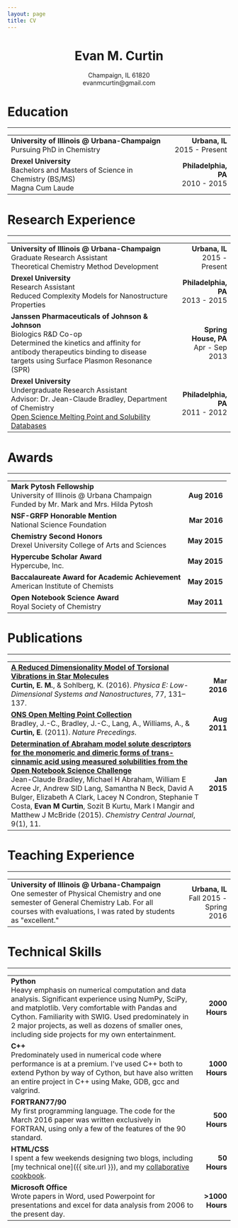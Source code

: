 ```yaml
---
layout: page
title: CV
---
```


<h1 align="center"> Evan M. Curtin </h1>

<p align="center">
  Champaign, IL 61820 <br>
  evanmcurtin@gmail.com <br>
</p>


# Education

---

|||
| :-------------------------------------------------------------------------------------- | ------------------------------------: |
| **University of Illinois @ Urbana-Champaign** <br> Pursuing PhD in Chemistry            |    **Urbana, IL** <br> 2015 - Present |
| **Drexel University** <br> Bachelors and Masters of Science in Chemistry (BS/MS) <br> Magna Cum Laude                                                                                     | **Philadelphia, PA** <br> 2010 - 2015 |

# Research Experience

---

|||
| :----------------------------------------------------------------------------- | ------------------------------------: |
| **University of Illinois @ Urbana-Champaign** <br> Graduate Research Assistant <br> Theoretical Chemistry Method Development                                                                      | **Urbana, IL** <br> 2015 - Present    |
| **Drexel University** <br> Research Assistant <br> Reduced Complexity Models for Nanostructure Properties                                                                       | **Philadelphia, PA** <br> 2013 - 2015 |
| **Janssen Pharmaceuticals of Johnson & Johnson** <br> Biologics R&D Co-op <br> Determined the kinetics and affinity for antibody therapeutics binding to disease targets using Surface Plasmon Resonance (SPR)    | **Spring House, PA** <br> Apr - Sep 2013 |
| **Drexel University** <br> Undergraduate Research Assistant <br> Advisor: Dr. Jean-Claude Bradley, Department of Chemistry <br> [Open Science Melting Point and Solubility Databases](http://usefulchem.wikispaces.com/)                                                      |  **Philadelphia, PA** <br> 2011 - 2012 |

# Awards

---

|||
| :---------------------------------------------------------------------------------------------------------------------- | -----------: |
| **Mark Pytosh Fellowship** <br> University of Illinois @ Urbana Champaign <br> Funded by Mr. Mark and Mrs. Hilda Pytosh | **Aug 2016** |
| **NSF-GRFP Honorable Mention** <br> National Science Foundation                                                         | **Mar 2016** |
| **Chemistry Second Honors** <br> Drexel University College of Arts and Sciences                                         | **May 2015** |
| **Hypercube Scholar Award** <br> Hypercube, Inc.                                                                        | **May 2015** |
| **Baccalaureate Award for Academic Achievement** <br> American Institute of Chemists                                    | **May 2015** |
| **Open Notebook Science Award** <br> Royal Society of Chemistry                                                         | **May 2011** |

# Publications

---

|||
| :-- | --: |
| [**A Reduced Dimensionality Model of Torsional Vibrations in Star Molecules**](http://dx.doi.org/10.1016/j.physe.2015.11.013) <br> **Curtin, E. M.**, & Sohlberg, K. (2016). *Physica E: Low-Dimensional Systems and Nanostructures*, 77, 131–137. |    **Mar 2016** |
| [**ONS Open Melting Point Collection**](http://dx.doi.org/10.1038/npre.2011.6229.1) <br> Bradley, J.-C., Bradley, J.-C., Lang, A., Williams, A., & **Curtin, E**. (2011). *Nature Precedings*. | **Aug 2011** |
| [**Determination of Abraham model solute descriptors for the monomeric and dimeric forms of trans-cinnamic acid using measured solubilities from the Open Notebook Science Challenge**](http://dx.doi.org/10.1186/s13065-015-0080-9) <br> Jean-Claude Bradley, Michael H Abraham, William E Acree Jr, Andrew SID Lang, Samantha N Beck, David A Bulger, Elizabeth A Clark, Lacey N Condron, Stephanie T Costa, **Evan M Curtin**, Sozit B Kurtu, Mark I Mangir and Matthew J McBride (2015). *Chemistry Central Journal*, 9(1), 11. | **Jan 2015** |

# Teaching Experience

---

|||
| :-------------------------------------------- | -------------: |
| **University of Illinois @ Urbana-Champaign** <br> One semester of Physical Chemistry and one semester of General Chemistry Lab. For all courses with evaluations, I was rated by students as "excellent." | **Urbana, IL** <br> Fall 2015 - Spring 2016 |

# Technical Skills

---

|||
| :-------------------------------------------- | -------------: |
| **Python** <br> Heavy emphasis on numerical computation and data analysis. Significant experience using NumPy, SciPy, and matplotlib. Very comfortable with Pandas and Cython. Familiarity with SWIG. Used predominately in 2 major projects, as well as dozens of smaller ones, including side projects for my own entertainment. | **2000 Hours** |
| **C++** <br> Predominately used in numerical code where performance is at a premium. I've used C++ both to extend Python by way of Cython, but have also written an entire project in C++ using Make, GDB, gcc and valgrind.  | **1000 Hours** |
| **FORTRAN77/90** <br> My first programming language. The code for the March 2016 paper was written exclusively in FORTRAN, using only a few of the features of the 90 standard.   | **500 Hours** |
| **HTML/CSS** <br> I spent a few weekends designing two blogs, including [my technical one]({{ site.url }}), and my [collaborative cookbook](https://evanandfriends.github.io/).   | **50 Hours** |
| **Microsoft Office** <br> Wrote papers in Word, used Powerpoint for presentations and excel for data analysis from 2006 to the present day. | **>1000 Hours** |
